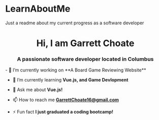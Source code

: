 # LearnAboutMe
Just a readme about my current progress as a software developer
<h1 align="center">Hi, I am Garrett Choate</h1>
<h3 align="center">A passionate software developer located in Columbus</h3>
<div>
- 🔭 I’m currently working on **A Board Game Reviewing Website**

- 🌱 I’m currently learning **Vue.js, and Game Devlopment**

- 💬 Ask me about **Vue.js!**

- 📫 How to reach me **GarrettChoate16@gmail.com**

- ⚡ Fun fact **I just graduated a coding bootcamp!**
</div>
